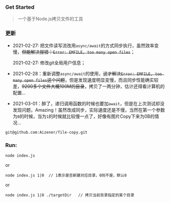 ### Get Started

> 一个基于Node.js拷贝文件的工具

### 更新
- 2021-02-27: 把文件读写流改用`async/await`的方式同步执行，虽然效率变慢，~~但能解决报错：`Error: EMFILE, too many open files`~~；

  2021-02-27: 修改git全局用户信息；

- 2021-02-28：重新调整`async/await`的使用，~~这才解决`Error: EMFILE, too many open files`这个问题~~，但是发现速度明显变慢，而且同步性能确实较差，~~9200多个文件大概100M的目录~~，拷贝了一两分钟，估计还得看计算机的配置...

- 2021-03-01：醉了，递归调用函数的时候也要加`await`，但是在上次测试却没发现问题，Amazing！虽然改成同步，实际速度还是不慢，当然在第一个参数为`0`的时候，当为`1`的时候就比较慢一点了，好像有图片Copy下来为0B的情况...

```git
git@github.com:Aizener/file-copy.git
```

### Run:

```shell
node index.js
```

or

```shell
node index.js 1|0  // 1表示是否新建对应目录，0则不是，默认0
```

or

```shell
node index.js 1|0 ./targetDir	// 拷贝当前目录指定的某个目录
```
